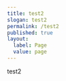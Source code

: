 ```yaml
---
title: test2
slogan: test2
permalink: /test2
published: true
layout:
  label: Page
  value: page
---
```

test2